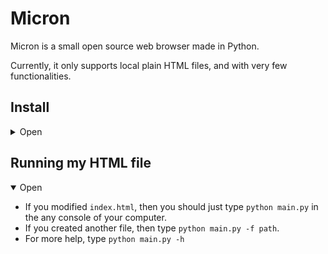 # Micron
Micron is a small open source web browser made in Python.

Currently, it only supports local plain HTML files, and with very few functionalities.

## Install
<details>
<summary>Open</summary>
To install Micron, go in the [releases tab and select the latest one](https://github.com/megat69/Micron/releases/latest).

You will find a ZIP file, which contains a python file (`main.py`), and an HTML file (`index.html`).

Modify the HTML file as you wish.
</details>

## Running my HTML file
<details open>
<summary>Open</summary>

- If you modified `index.html`, then you should just type `python main.py` in the any console of your computer.
- If you created another file, then type `python main.py -f path`.
- For more help, type `python main.py -h`

</details>
